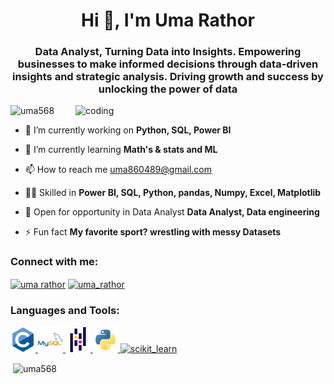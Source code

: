 <h1 align="center">Hi 👋, I'm Uma Rathor</h1>
<h3 align="center">Data Analyst, Turning Data into Insights. Empowering businesses to make informed decisions through data-driven insights and strategic analysis. Driving growth and success by unlocking the power of data</h3>
<img align="right" alt="coding" width="400" src="https://user-images.githubusercontent.com/74038190/249570803-02293768-9242-47e1-bf8f-d084ba0a2d1d.gif"

<p align="left"> <img src="https://komarev.com/ghpvc/?username=uma568&label=Profile%20views&color=0e75b6&style=flat" alt="uma568" /> </p>

- 🔭 I’m currently working on **Python, SQL, Power BI**

- 🌱 I’m currently learning **Math's & stats and ML**

- 📫 How to reach me [uma860489@gmail.com](uma860489@gmail.com)

- 👨‍💻 Skilled in **Power BI, SQL, Python, pandas, Numpy, Excel, Matplotlib**

- 📄 Open for opportunity in Data Analyst **Data Analyst, Data engineering**

- ⚡ Fun fact **My favorite sport? wrestling with messy Datasets**

<h3 align="left">Connect with me:</h3>
<p align="left">
<a href="https://linkedin.com/in/uma rathor" target="blank"><img align="center" src="https://raw.githubusercontent.com/rahuldkjain/github-profile-readme-generator/master/src/images/icons/Social/linked-in-alt.svg" alt="uma rathor" height="30" width="40" /></a>
<a href="https://www.leetcode.com/uma_rathor" target="blank"><img align="center" src="https://raw.githubusercontent.com/rahuldkjain/github-profile-readme-generator/master/src/images/icons/Social/leet-code.svg" alt="uma_rathor" height="30" width="40" /></a>
</p>

<h3 align="left">Languages and Tools:</h3>
<p align="left"> <a href="https://www.cprogramming.com/" target="_blank" rel="noreferrer"> <img src="https://raw.githubusercontent.com/devicons/devicon/master/icons/c/c-original.svg" alt="c" width="40" height="40"/> </a> <a href="https://www.mysql.com/" target="_blank" rel="noreferrer"> <img src="https://raw.githubusercontent.com/devicons/devicon/master/icons/mysql/mysql-original-wordmark.svg" alt="mysql" width="40" height="40"/> </a> <a href="https://pandas.pydata.org/" target="_blank" rel="noreferrer"> <img src="https://raw.githubusercontent.com/devicons/devicon/2ae2a900d2f041da66e950e4d48052658d850630/icons/pandas/pandas-original.svg" alt="pandas" width="40" height="40"/> </a> <a href="https://www.python.org" target="_blank" rel="noreferrer"> <img src="https://raw.githubusercontent.com/devicons/devicon/master/icons/python/python-original.svg" alt="python" width="40" height="40"/> </a> <a href="https://scikit-learn.org/" target="_blank" rel="noreferrer"> <img src="https://upload.wikimedia.org/wikipedia/commons/0/05/Scikit_learn_logo_small.svg" alt="scikit_learn" width="40" height="40"/> </a> </p>

<p>&nbsp;<img align="center" src="https://github-readme-stats.vercel.app/api?username=uma568&show_icons=true&locale=en" alt="uma568" /></p>


